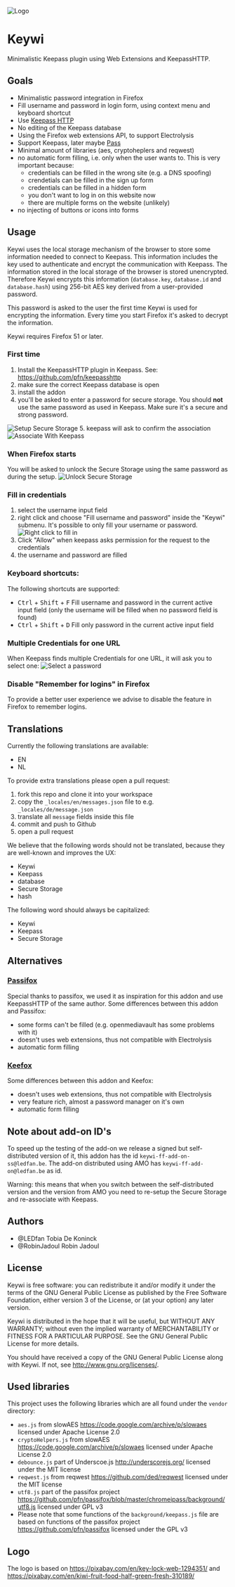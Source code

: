 ![Logo](icons/keywi-256.png)

Keywi
===

Minimalistic Keepass plugin using Web Extensions and KeepassHTTP.

## Goals
 - Minimalistic password integration in Firefox
 - Fill username and password in login form, using context menu and keyboard shortcut
 - Use [Keepass HTTP](https://github.com/pfn/keepasshttp)
 - No editing of the Keepass database
 - Using the Firefox web extensions API, to support Electrolysis
 - Support Keepass, later maybe [Pass](https://www.passwordstore.org/)
 - Minimal amount of libraries (aes, cryptoheplers and reqwest)
 - no automatic form filling, i.e. only when the user wants to. This is very important because:
   - credentials can be filled in the wrong site (e.g. a DNS spoofing)
   - crendetials can be filled in the sign up form
   - credentials can be filled in a hidden form
   - you don't want to log in on this website now
   - there are multiple forms on the website (unlikely)
 - no injecting of buttons or icons into forms

## Usage
Keywi uses the local storage mechanism of the browser to store some information needed to connect to Keepass. This information includes the key used to authenticate and encrypt the communication with Keepass. The information stored in the local storage of the browser is stored unencrypted.
Therefore Keywi encrypts this information (`database.key`, `database.id` and `database.hash`) using 256-bit AES key derived from a user-provided password. 

This password is asked to the user the first time Keywi is used for encrypting the information. Every time you start Firefox it's asked to decrypt the information.

Keywi requires Firefox 51 or later.

### First time
 1. Install the KeepassHTTP plugin in Keepass. See: https://github.com/pfn/keepasshttp
 2. make sure the correct Keepass database is open
 3. install the addon
 4. you'll be asked to enter a password for secure storage. You should **not** use the same password as used in Keepass. Make sure it's a secure and strong password.

![Setup Secure Storage](.github/screenshots/setup-secure-storage.png)
 5. keepass will ask to confirm the association
![Associate With Keepass](.github/screenshots/associate.png)

### When Firefox starts
You will be asked to unlock the Secure Storage using the same password as during the setup.
![Unlock Secure Storage](.github/screenshots/unlock-secure-storage.png)

### Fill in credentials
 1. select the username input field
 2. right click and choose "Fill username and password" inside the "Keywi" submenu. It's possible to only fill your username or password.
![Right click to fill in](.github/screenshots/fill-context-menu.png)
 3. Click "Allow" when keepass asks permission for the request to the credentials
 4. the username and password are filled
 
### Keyboard shortcuts:
The following shortcuts are supported:
 - <kbd>Ctrl</kbd> + <kbd>Shift</kbd> + <kbd>F</kbd> Fill username and password in the current active input field (only the username will be filled when no password field is found)
 - <kbd>Ctrl</kbd> + <kbd>Shift</kbd> + <kbd>D</kbd> Fill only password in the current active input field
 
### Multiple Credentials for one URL
When Keepass finds multiple Credentials for one URL, it will ask you to select one:
![Select a password](.github/screenshots/multiple-credentials.png)

### Disable "Remember for logins" in Firefox
To provide a better user experience we advise to disable the feature in Firefox to remember logins.  
 
## Translations
Currently the following translations are available:
 - EN
 - NL
 
To provide extra translations please open a pull request:
 1. fork this repo and clone it into your workspace
 2. copy the `_locales/en/messages.json` file to e.g. `_locales/de/message.json`
 3. translate all `message` fields inside this file
 4. commit and push to Github
 5. open a pull request
 
We believe that the following words should not be translated, because they are well-known and improves the UX:
 - Keywi
 - Keepass
 - database
 - Secure Storage
 - hash
 
The following word should always be capitalized:
 - Keywi
 - Keepass
 - Secure Storage
  

## Alternatives
### [Passifox](https://github.com/pfn/passifox)
Special thanks to passifox, we used it as inspiration for this addon and use KeepassHTTP of the same author.
Some differences between this addon and Passifox:
 - some forms can't be filled (e.g. openmediavault has some problems with it)
 - doesn't uses web extensions, thus not compatible with Electrolysis
 - automatic form filling
 

 
### [Keefox](http://keefox.org/)
Some differences between this addon and Keefox:
 - doesn't uses web extensions, thus not compatible with Electrolysis
 - very feature rich, almost a password manager on it's own
 - automatic form filling

## Note about add-on ID's
To speed up the testing of the add-on we release a signed but self-distributed version of it, this addon has the id `keywi-ff-add-on-ss@ledfan.be`. The add-on distributed using AMO has `keywi-ff-add-on@ledfan.be` as id.

Warning: this means that when you switch between the self-distributed version and the version from AMO you need to re-setup the Secure Storage and re-associate with Keepass.

## Authors
 - @LEDfan Tobia De Koninck
 - @RobinJadoul Robin Jadoul
 
## License
Keywi is free software: you can redistribute it and/or modify
it under the terms of the GNU General Public License as published by
the Free Software Foundation, either version 3 of the License, or
(at your option) any later version.

Keywi is distributed in the hope that it will be useful,
but WITHOUT ANY WARRANTY; without even the implied warranty of
MERCHANTABILITY or FITNESS FOR A PARTICULAR PURPOSE.  See the
GNU General Public License for more details.

You should have received a copy of the GNU General Public License
along with Keywi.  If not, see <http://www.gnu.org/licenses/>.
 
 
## Used libraries
This project uses the following libraries which are all found under the `vendor` directory:
 - `aes.js` from slowAES https://code.google.com/archive/p/slowaes licensed under Apache License 2.0
 - `cryptoHelpers.js` from slowAES https://code.google.com/archive/p/slowaes licensed under Apache License 2.0
 - `debounce.js` part of Underscoe.js http://underscorejs.org/ licensed under the MIT license
 - `reqwest.js` from reqwest https://github.com/ded/reqwest licensed under the MIT license
 - `utf8.js` part of the passifox project https://github.com/pfn/passifox/blob/master/chromeipass/background/utf8.js licensed under GPL v3
 - Please note that some functions of the `background/keepass.js` file are based on functions of the passifox project https://github.com/pfn/passifox licensed under the GPL v3

## Logo
The logo is based on https://pixabay.com/en/key-lock-web-1294351/ and https://pixabay.com/en/kiwi-fruit-food-half-green-fresh-310189/
